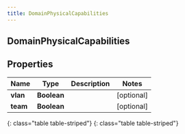 ```yaml
---
title: DomainPhysicalCapabilities
---
```

## DomainPhysicalCapabilities


## Properties

| Name | Type | Description | Notes |
| ------------ | ------------- | ------------- | ------------- |
| **vlan** | **Boolean** |  |  [optional] |
| **team** | **Boolean** |  |  [optional] |
{: class="table table-striped"}
{: class="table table-striped"}


